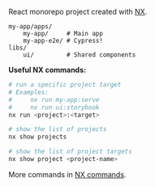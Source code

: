 React monorepo project created with [NX](https://nx.dev/getting-started/tutorials/react-monorepo-tutorial).

```
my-app/apps/
    my-app/     # Main app
    my-app-e2e/ # Cypress!
libs/
    ui/         # Shared components
```

**Useful NX commands:**

```bash
# run a specific project target
# Examples:
#     nx run my-app:serve
#     nx run ui:storybook
nx run <project>:<target>

# show the list of projects
nx show projects

# show the list of project targets
nx show project <project-name>
```

More commands in [NX commands](https://nx.dev/reference/nx-commands).
